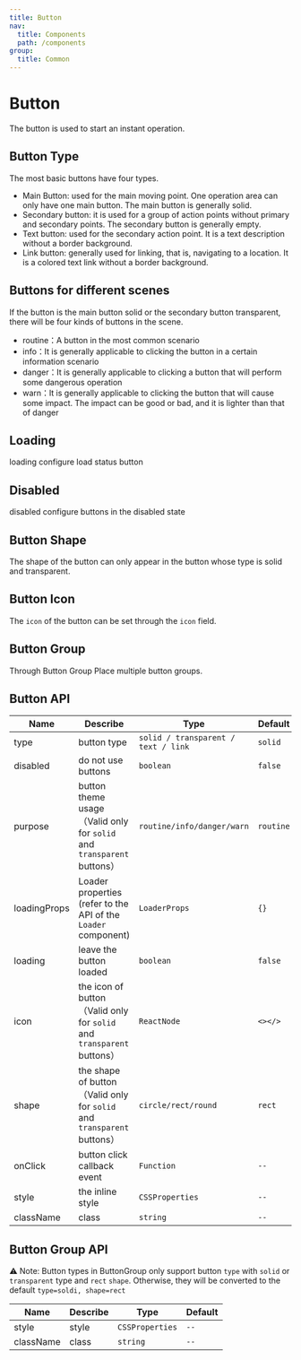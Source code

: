 ```yaml
---
title: Button
nav:
  title: Components
  path: /components
group:
  title: Common
---
```


# Button

The button is used to start an instant operation.

## Button Type
The most basic buttons have four types.
* Main Button: used for the main moving point. One operation area can only have one main button. The main button is generally solid.
* Secondary button: it is used for a group of action points without primary and secondary points. The secondary button is generally empty.
* Text button: used for the secondary action point. It is a text description without a border background.
* Link button: generally used for linking, that is, navigating to a location. It is a colored text link without a border background.
  <code src="./demo/type.tsx"></code>

## Buttons for different scenes
If the button is the main button solid or the secondary button transparent, there will be four kinds of buttons in the scene.
* routine：A button in the most common scenario
* info：It is generally applicable to clicking the button in a certain information scenario
* danger：It is generally applicable to clicking a button that will perform some dangerous operation
* warn：It is generally applicable to clicking the button that will cause some impact. The impact can be good or bad, and it is lighter than that of danger
  <code src="./demo/purpose.tsx"></code>

## Loading

loading configure load status button

<code src="./demo/loading.tsx"></code>

## Disabled

disabled configure buttons in the disabled state

<code src="./demo/disabled.tsx"></code>

## Button Shape

The shape of the button can only appear in the button whose type is solid and transparent.

<code src="./demo/shape.tsx"></code>

## Button Icon

The `icon` of the button can be set through the `icon` field.

<code src="./demo/icon.tsx"></code>

## Button Group

Through Button Group Place multiple button groups.

<code src="./demo/group.tsx"></code>

## Button API

| Name        | Describe      | Type                                       | Default   |
| ----------- | ---------------- | ------------------------------------------ | --------- |
| type        | button type         | `solid / transparent / text / link`         | `solid` |
| disabled    | do not use buttons        | `boolean`                                  | `false`   |
| purpose      | button theme usage（Valid only for `solid` and `transparent` buttons）   | `routine/info/danger/warn`                   | `routine`   |
| loadingProps| Loader properties (refer to the API of the `Loader` component) | `LoaderProps` | `{}`   |
| loading     | leave the button loaded         | `boolean`                                  | `false`   |
| icon        | the icon of button（Valid only for `solid` and `transparent` buttons）         | `ReactNode`                                | `<></>`   |
| shape        | the shape of button（Valid only for `solid` and `transparent` buttons）         | `circle/rect/round`                                | `rect`   |
| onClick | button click callback event | `Function`                                 | `--`      |
| style | the inline style | `CSSProperties`                                         | `--`      |
| className | class | `string`                                         | `--`      |



## Button Group API

⚠ Note: Button types in ButtonGroup only support button `type` with `solid` or `transparent` type and `rect` `shape`. Otherwise, they will be converted to the default `type=soldi, shape=rect`

| Name      | Describe | Type            | Default |
| --------- | ----------- | --------------- | ------- |
| style     | style  | `CSSProperties` | `--`    |
| className | class        | `string`        | `--`    |
